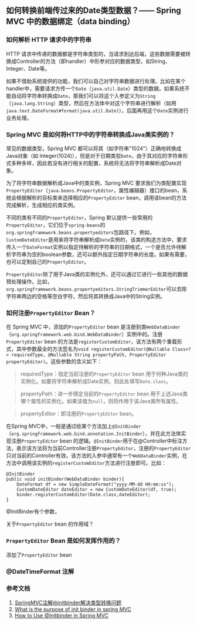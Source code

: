 ## 如何转换前端传过来的Date类型数据？—— Spring MVC 中的数据绑定（data binding）

### 如何解析 HTTP 请求中的字符串
HTTP 请求中传递的数据都是字符串类型的，当请求到达后端，这些数据需要被转换成Controller的方法（即handler）中形参对应的数据类型，如String、Integer、Date等。

如果不借助系统提供的功能，我们可以自己对字符串数据进行处理。比如在某个handler中，需要请求方传一个`Date`（`java.util.Date`）类型的数据。如果系统不能自动将字符串转换成`Date`，那我们可以将这个入参定义为`String`（`java.lang.String`）类型，然后在方法体中对这个字符串进行解析（如用`java.text.DateFormat#format(java.util.Date)`），后面再用这个`Date`实例进行业务处理。

### Spring MVC 是如何将HTTP中的字符串转换成Java类实例的？
常见的数据类型，Spring MVC 都可以将其（如字符串"1024"）正确地转换成Java对象（如 Integer(1024)），但是对于日期类型`Date`，由于其对应的字符串形式多种多样，因此若没有进行相关的配置，系统将无法将字符串解析成Date对象。

为了将字符串数据解析成Java中的类实例，Spring MVC 要求我们为类配置实现`PropertyEditor`（`java.beans.PropertyEditor`，属性编辑器）接口的bean，系统会根据解析的目标类来选择相应的`PropertyEditor` bean，调用该bean的方法完成解析，生成相应的类实例。

不同的类有不同的`PropertyEditor`，Spring 默认提供一些常用的`PropertyEditor`，它们位于`spring-beans`的`org.springframework.beans.propertyeditors`包路径下。例如，`CustomDateEditor`是用来将字符串解析成`Date`实例的，该类的构造方法中，要求传入一个`DateFormat`实例以指定待解析的字符串的日期格式，一个是否允许待解析字符串为空的boolean参数，还可以额外指定日期字符串的长度。如果有需要，也可以定制自己的`PropertyEditor`。

`PropertyEditor`除了用于Java类的实例化外，还可以通过它进行一些其他的数据预处理操作。比如，`org.springframework.beans.propertyeditors.StringTrimmerEditor`可以去除字符串两边的空格等空白字符，然后将其转换成Java中的String实例。

### 如何注册`PropertyEditor` Bean？
在 Spring MVC 中，添加的`PropertyEditor` bean 是注册到类`WebDataBinder`（`org.springframework.web.bind.WebDataBinder`）实例中的。注册`PropertyEditor` bean 的方法是`registerCustomEditor`，该方法有两个重载形式，其中参数最全的方法签名为`void registerCustomEditor(@Nullable Class<?> requiredType, @Nullable String propertyPath, PropertyEditor propertyEditor)`。这些参数的含义如下：

> requiredType：指定当前注册的`PropertyEditor` bean 用于何种Java类的实例化。如要将字符串解析成Date实例，则此处填写`Date.class`。

> propertyPath：进一步限定当前的`PropertyEditor` bean 用于上述Java类哪个属性的实例化。如果该值为`null`，则将作用于该Java类所有属性。

> propertyEditor：即注册的`PropertyEditor` bean。

在Spring MVC中，一般是通过给某个方法加上`@InitBinder`（`org.springframework.web.bind.annotation.InitBinder`），并在此方法体实现注册`PropertyEditor` bean 的逻辑。`@InitBinder`用于在@Controller中标注方法，表示该方法将为当前Controller注册`PropertyEditor`，注册的`PropertyEditor`只对当前的Controller有效。该方法的入参中通常有一个`WebDataBinder`实例，在方法中调用该实例的`registerCustomEditor`方法进行注册即可。比如：
```
@InitBinder
public void initBinder(WebDataBinder binder){
    DateFormat df = new SimpleDateFormat("yyyy-MM-dd HH:mm:ss");
    CustomDateEditor dateEditor = new CustomDateEditor(df, true);
    binder.registerCustomEditor(Date.class,dateEditor);
}
```
@InitBinder有个参数，

关于`PropertyEditor` bean 的作用域？

### `PropertyEditor` Bean 是如何发挥作用的？
添加了`PropertyEditor` bean

### @DateTimeFormat 注解

### 参考文档
1. [SpringMVC注解@initbinder解决类型转换问题](https://www.cnblogs.com/aheizi/p/5440884.html)
1. [What is the purpose of init binder in spring MVC](https://stackoverflow.com/questions/5211323/what-is-the-purpose-of-init-binder-in-spring-mvc)
1. [How to Use @Initbinder in Spring MVC](https://medium.com/stackavenue/how-to-use-initbinder-in-spring-mvc-ecb974a6884)

